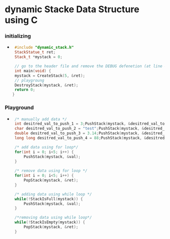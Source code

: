 # dynamic Stacke Data Structure using C

### initializing

 - ``` c++
    #include "dynamic_stack.h"
    StackStatue_t ret;
    Stack_t *mystack = 0;

    // go to the header file and remove the DEBUG defenetion (at line 4) to disable debugging...
    int main(void) {
    mystack = CreateStack(5, &ret);
    // playgroung
    DestroyStack(mystack, &ret);
    return 0;
   } 
   ```
### Playground

 - ``` c++
    /* manually add data */
    int desitred_val_to_push_1 = 3;PushStack(mystack, &desitred_val_to_push_1);
    char desitred_val_to_push_2 = "test";PushStack(mystack, &desitred_val_to_push_2);
    double desitred_val_to_push_3 = 3.14;PushStack(mystack, &desitred_val_to_push_3);
    long long desitred_val_to_push_4 = 88;PushStack(mystack, &desitred_val_to_push_4);

    /* add data using for loop*/
    for(int i = 0; i<5; i++) {
        PushStack(mystack, &val);
    }
    
    /* remove data using for loop */
    for(int i = 0; i<5; i++) {
        PopStack(mystack, &ret);
    }

    /* adding data using while loop */
    while(!StackIsFull(mystack)) {
        PushStack(mystack, &val);
    }

    /*removing data using while loop*/
    while(!StackIsEmpty(mystack)) {
        PopStack(mystack, &ret);
    } 
   ``` 